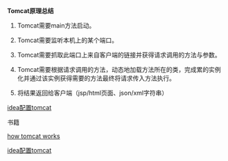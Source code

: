 **Tomcat原理总结**

1. Tomcat需要main方法启动。

2. Tomcat需要监听本机上的某个端口。

3. Tomcat需要抓取此端口上来自客户端的链接并获得请求调用的方法与参数。

4. Tomcat需要根据请求调用的方法，动态地加载方法所在的类，完成累的实例化并通过该实例获得需要的方法最终将请求传入方法执行。

5. 将结果返回给客户端（jsp/html页面、json/xml字符串）




[idea配置tomcat](https://blog.csdn.net/u012149181/article/details/80698208)




书籍

[how tomcat works](https://l-webx.gitbooks.io/how_tomcat_works/content/index.html)



[idea配置tomcat](https://blog.csdn.net/u012149181/article/details/80698208)